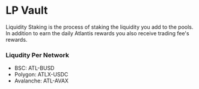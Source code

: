# LP Vault

Liquidity Staking is the process of staking the liquidity you add to the pools. In addition to earn the daily Atlantis rewards you also receive trading fee's rewards.

### Liqudity Per Network
- BSC: ATL-BUSD
- Polygon: ATLX-USDC
- Avalanche: ATL-AVAX